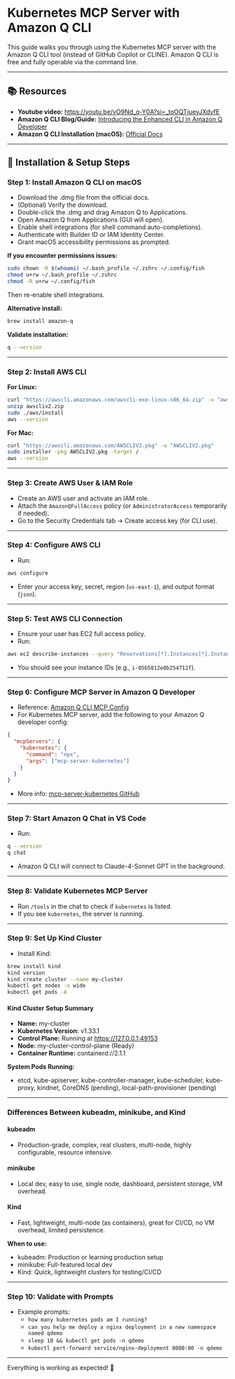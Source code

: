 # Kubernetes MCP Server with Amazon Q CLI

This guide walks you through using the Kubernetes MCP server with the Amazon Q CLI tool (instead of GitHub Copilot or CLINE). Amazon Q CLI is free and fully operable via the command line.

---

## 📚 Resources
- **Youtube video:** https://youtu.be/vO9Nd_q-Y0A?si=_toOQTjueyJXdvfE
- **Amazon Q CLI Blog/Guide:** [Introducing the Enhanced CLI in Amazon Q Developer](https://aws.amazon.com/blogs/devops/introducing-the-enhanced-command-line-interface-in-amazon-q-developer/)
- **Amazon Q CLI Installation (macOS):** [Official Docs](https://docs.aws.amazon.com/amazonq/latest/qdeveloper-ug/command-line-installing.html)

---

## 🚀 Installation & Setup Steps

### Step 1: Install Amazon Q CLI on macOS
- Download the .dmg file from the official docs.
- (Optional) Verify the download.
- Double-click the .dmg and drag Amazon Q to Applications.
- Open Amazon Q from Applications (GUI will open).
- Enable shell integrations (for shell command auto-completions).
- Authenticate with Builder ID or IAM Identity Center.
- Grant macOS accessibility permissions as prompted.

**If you encounter permissions issues:**
```bash
sudo chown -R $(whoami) ~/.bash_profile ~/.zshrc ~/.config/fish
chmod u+rw ~/.bash_profile ~/.zshrc
chmod -R u+rw ~/.config/fish
```
Then re-enable shell integrations.

**Alternative install:**
```bash
brew install amazon-q
```

**Validate installation:**
```bash
q --version
```

---

### Step 2: Install AWS CLI

**For Linux:**
```bash
curl "https://awscli.amazonaws.com/awscli-exe-linux-x86_64.zip" -o "awscliv2.zip"
unzip awscliv2.zip
sudo ./aws/install
aws --version
```

**For Mac:**
```bash
curl "https://awscli.amazonaws.com/AWSCLIV2.pkg" -o "AWSCLIV2.pkg"
sudo installer -pkg AWSCLIV2.pkg -target /
aws --version
```

---

### Step 3: Create AWS User & IAM Role
- Create an AWS user and activate an IAM role.
- Attach the `AmazonQFullAccess` policy (or `AdministratorAccess` temporarily if needed).
- Go to the Security Credentials tab → Create access key (for CLI use).

---

### Step 4: Configure AWS CLI
- Run:
```bash
aws configure
```
- Enter your access key, secret, region (`us-east-1`), and output format (`json`).

---

### Step 5: Test AWS CLI Connection
- Ensure your user has EC2 full access policy.
- Run:
```bash
aws ec2 describe-instances --query "Reservations[*].Instances[*].InstanceId" --output text
```
- You should see your instance IDs (e.g., `i-05b5812e0b254712f`).

---

### Step 6: Configure MCP Server in Amazon Q Developer
- Reference: [Amazon Q CLI MCP Config](https://docs.aws.amazon.com/amazonq/latest/qdeveloper-ug/command-line-mcp-understanding-config.html)
- For Kubernetes MCP server, add the following to your Amazon Q developer config:

```json
{
  "mcpServers": {
    "kubernetes": {
      "command": "npx",
      "args": ["mcp-server-kubernetes"]
    }
  }
}
```
- More info: [mcp-server-kubernetes GitHub](https://github.com/Flux159/mcp-server-kubernetes)

---

### Step 7: Start Amazon Q Chat in VS Code
- Run:
```bash
q --version
q chat
```
- Amazon Q CLI will connect to Claude-4-Sonnet GPT in the background.

---

### Step 8: Validate Kubernetes MCP Server
- Run `/tools` in the chat to check if `kubernetes` is listed.
- If you see `kubernetes`, the server is running.

---

### Step 9: Set Up Kind Cluster
- Install Kind:
```bash
brew install kind
kind version
kind create cluster --name my-cluster
kubectl get nodes -o wide
kubectl get pods -A
```

#### Kind Cluster Setup Summary
- **Name:** my-cluster
- **Kubernetes Version:** v1.33.1
- **Control Plane:** Running at https://127.0.0.1:49153
- **Node:** my-cluster-control-plane (Ready)
- **Container Runtime:** containerd://2.1.1

**System Pods Running:**
- etcd, kube-apiserver, kube-controller-manager, kube-scheduler, kube-proxy, kindnet, CoreDNS (pending), local-path-provisioner (pending)

---

### Differences Between kubeadm, minikube, and Kind

#### kubeadm
- Production-grade, complex, real clusters, multi-node, highly configurable, resource intensive.

#### minikube
- Local dev, easy to use, single node, dashboard, persistent storage, VM overhead.

#### Kind
- Fast, lightweight, multi-node (as containers), great for CI/CD, no VM overhead, limited persistence.

**When to use:**
- kubeadm: Production or learning production setup
- minikube: Full-featured local dev
- Kind: Quick, lightweight clusters for testing/CI/CD

---

### Step 10: Validate with Prompts
- Example prompts:
  - `how many kubernetes pods am I running?`
  - `can you help me deploy a nginx deployment in a new namespace named qdemo`
  - `sleep 10 && kubectl get pods -n qdemo`
  - `kubectl port-forward service/nginx-deployment 8080:80 -n qdemo`

---

Everything is working as expected! 🎉
